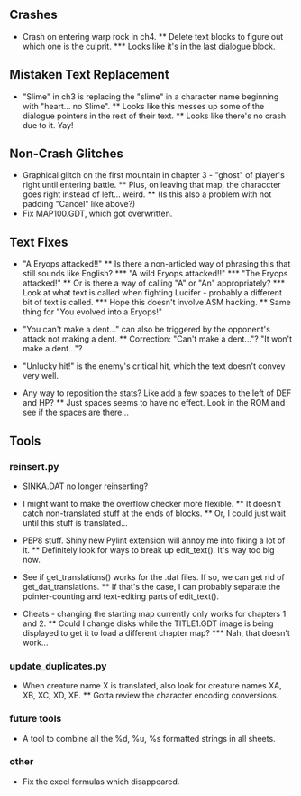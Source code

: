 ## Crashes
* Crash on entering warp rock in ch4.
** Delete text blocks to figure out which one is the culprit.
*** Looks like it's in the last dialogue block.

## Mistaken Text Replacement
* "Slime" in ch3 is replacing the "slime" in a character name beginning with "heart... no Slime".
** Looks like this messes up some of the dialogue pointers in the rest of their text.
** Looks like there's no crash due to it. Yay!

## Non-Crash Glitches
* Graphical glitch on the first mountain in chapter 3 - "ghost" of player's right until entering battle.
** Plus, on leaving that map, the characcter goes right instead of left... weird.
** (Is this also a problem with not padding "Cancel" like above?)
* Fix MAP100.GDT, which got overwritten.

## Text Fixes
* "A Eryops attacked!!"
** Is there a non-articled way of phrasing this that still sounds like English?
*** "A wild Eryops attacked!!"
*** "The Eryops attacked!"
** Or is there a way of calling "A" or "An" appropriately?
*** Look at what text is called when fighting Lucifer - probably a different bit of text is called.
*** Hope this doesn't involve ASM hacking.
** Same thing for "You evolved into a Eryops!"

* "You can't make a dent..." can also be triggered by the opponent's attack not making a dent.
** Correction: "Can't make a dent..."? "It won't make a dent..."?

* "Unlucky hit!" is the enemy's critical hit, which the text doesn't convey very well.

* Any way to reposition the stats? Like add a few spaces to the left of DEF and HP?
** Just spaces seems to have no effect. Look in the ROM and see if the spaces are there...

## Tools

### reinsert.py
* SINKA.DAT no longer reinserting?

* I might want to make the overflow checker more flexible.
** It doesn't catch non-translated stuff at the ends of blocks.
** Or, I could just wait until this stuff is translated...

* PEP8 stuff. Shiny new Pylint extension will annoy me into fixing a lot of it.
** Definitely look for ways to break up edit_text(). It's way too big now.

* See if get_translations() works for the .dat files. If so, we can get rid of get_dat_translations.
** If that's the case, I can probably separate the pointer-counting and text-editing parts of edit_text().

* Cheats - changing the starting map currently only works for chapters 1 and 2.
** Could I change disks while the TITLE1.GDT image is being displayed to get it to load a different chapter map?
*** Nah, that doesn't work...

### update_duplicates.py
* When creature name X is translated, also look for creature names XA, XB, XC, XD, XE.
** Gotta review the character encoding conversions.

### future tools
* A tool to combine all the %d, %u, %s formatted strings in all sheets.

### other
* Fix the excel formulas which disappeared.